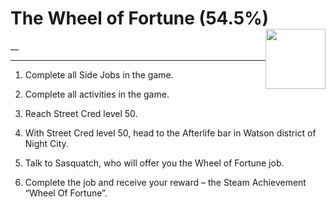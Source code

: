 # The Wheel of Fortune (54.5%) <img style="float: right;" src="https://cdn.cloudflare.steamstatic.com/steamcommunity/public/images/apps/1091500/61c7ccea74b66ef3f5d51c078d900d930346e74a.jpg" width="96" height="96">

__

---

1. Complete all Side Jobs in the game.

2. Complete all activities in the game.

3. Reach Street Cred level 50.

4. With Street Cred level 50, head to the Afterlife bar in Watson district of Night City.

5. Talk to Sasquatch, who will offer you the Wheel of Fortune job.

6. Complete the job and receive your reward – the Steam Achievement “Wheel Of Fortune”.